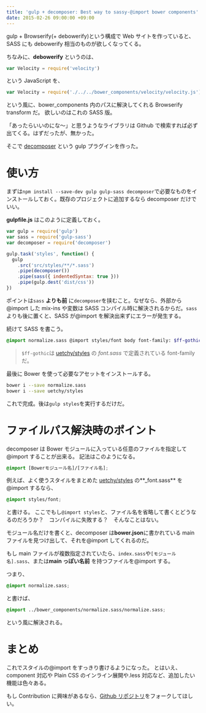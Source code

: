 ```yaml
---
title: 'gulp + decomposer: Best way to sassy-@import bower components'
date: 2015-02-26 09:00:00 +09:00
---
```


gulp + Browserify(+ debowerify)という構成で Web サイトを作っていると、SASS にも debowerify 相当のものが欲しくなってくる。

ちなみに、**debowerify** というのは、

```js
var Velocity = require('velocity')
```

という JavaScript を、

```js
var Velocity = require('./../../bower_components/velocity/velocity.js')
```

という風に、bower_components 内のパスに解決してくれる Browserify transform だ。
欲しいのはこれの SASS 版。

「あったらいいのにな〜」と思うようなライブラリは Github で検索すれば必ず出てくる。はずだったが、無かった。

そこで [decomposer](https://www.npmjs.com/package/decomposer) という gulp プラグインを作った。

# 使い方

まずは`npm install --save-dev gulp gulp-sass decomposer`で必要なものをインストールしておく。既存のプロジェクトに追加するなら decomposer だけでいい。

**gulpfile.js** はこのように定義しておく。

```js
var gulp = require('gulp')
var sass = require('gulp-sass')
var decomposer = require('decomposer')

gulp.task('styles', function() {
  gulp
    .src('src/styles/**/*.sass')
    .pipe(decomposer())
    .pipe(sass({ indentedSyntax: true }))
    .pipe(gulp.dest('dist/css'))
})
```

ポイントは`sass` **よりも前** に`decomposer`を挟むこと。なぜなら、外部から@import した mix-ins や変数は SASS コンパイル時に解決されるからだ。`sass`よりも後に置くと、SASS が@import を解決出来ずにエラーが発生する。

続けて SASS を書こう。

```scss
@import normalize.sass @import styles/font body font-family: $ff-gothic;
```

> `$ff-gothic`は [uetchy/styles](https://github.com/uetchy/styles) の _font.sass_ で定義されている font-family だ。

最後に Bower を使って必要なアセットをインストールする。

```bash
bower i --save normalize.sass
bower i --save uetchy/styles
```

これで完成。後は`gulp styles`を実行するだけだ。

# ファイルパス解決時のポイント

decomposer は Bower モジュールに入っている任意のファイルを指定して@import することが出来る。
記法はこのようになる。

```scss
@import [Bowerモジュール名]/[ファイル名];
```

例えば、よく使うスタイルをまとめた [uetchy/styles](https://github.com/uetchy/styles) の**\_font.sass** を@import するなら、

```scss
@import styles/font;
```

と書ける。
ここでもし`@import styles`と、ファイル名を省略して書くとどうなるのだろうか？　コンパイルに失敗する？　そんなことはない。

モジュール名だけを書くと、decomposer は**bower.json**に書かれている main ファイルを見つけ出して、それを@import してくれるのだ。

もし main ファイルが複数指定されていたら、`index.sass`や`[モジュール名].sass`、または**main っぽい名前** を持つファイルを@import する。

つまり、

```scss
@import normalize.sass;
```

と書けば、

```scss
@import ../bower_components/normalize.sass/normalize.sass;
```

という風に解決される。

# まとめ

これでスタイルの@import をすっきり書けるようになった。
とはいえ、component 対応や Plain CSS のインライン展開や.less 対応など、追加したい機能は色々ある。

もし Contribution に興味があるなら、[Github リポジトリ](https://github.com/uetchy/decomposer)をフォークしてほしい。
